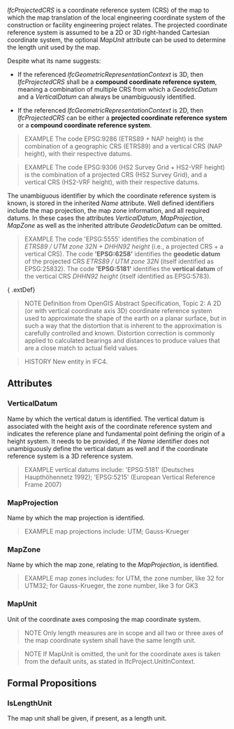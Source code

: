 _IfcProjectedCRS_ is a coordinate reference system (CRS) of the map to which the map translation of the local engineering coordinate system of the construction or facility engineering project relates. The projected coordinate reference system is assumed to be a 2D or 3D right-handed Cartesian coordinate system, the optional _MapUnit_ attribute can be used to determine the length unit used by the map.

<!-- end of short definition -->


Despite what its name suggests:

* If the referenced _IfcGeometricRepresentationContext_ is 3D, then _IfcProjectedCRS_ shall be a **compound coordinate reference system**, meaning a combination of multiple CRS from which a _GeodeticDatum_ and a _VerticalDatum_ can always be unambiguously identified.

* If the referenced _IfcGeometricRepresentationContext_ is 2D, then _IfcProjectedCRS_ can be either a **projected coordinate reference system** or a **compound coordinate reference system**.

> EXAMPLE The code EPSG:9286 (ETRS89 + NAP height) is the combination of a geographic CRS (ETRS89) and a vertical CRS (NAP height), with their respective datums.

> EXAMPLE The code EPSG:9306 (HS2 Survey Grid + HS2-VRF height) is the combination of a projected CRS (HS2 Survey Grid), and a vertical CRS (HS2-VRF height), with their respective datums.

The unambiguous identifier by which the coordinate reference system is known, is stored in the inherited _Name_ attribute. Well defined identifiers include the map projection, the map zone information, and all required datums. In these cases the attributes _VerticalDatum_, _MapProjection_, _MapZone_ as well as the inherited attribute _GeodeticDatum_ can be omitted.

> EXAMPLE The code 'EPSG:5555' identifies the combination of *ETRS89 / UTM zone 32N + DHHN92 height* (i.e., a projected CRS + a vertical CRS). The code **'EPSG:6258'** identifies the **geodetic datum** of the projected CRS *ETRS89 / UTM zone 32N* (itself identified as EPSG:25832). The code **'EPSG:5181'** identifies the **vertical datum** of the vertical CRS *DHHN92 height* (itself identified as EPSG:5783).

{ .extDef}
> NOTE Definition from OpenGIS Abstract Specification, Topic 2:
> A 2D (or with vertical coordinate axis 3D) coordinate reference system used to approximate the shape of the earth on a planar surface, but in such a way that the distortion that is inherent to the approximation is carefully controlled and known. Distortion correction is commonly applied to calculated bearings and distances to produce values that are a close match to actual field values.

> HISTORY New entity in IFC4.

## Attributes

### VerticalDatum
Name by which the vertical datum is identified. The vertical datum is associated with the height axis of the coordinate reference system and indicates the reference plane and fundamental point defining the origin of a height system. It needs to be provided, if the _Name_ identifier does not unambiguously define the vertical datum as well and if the coordinate reference system is a 3D reference system.

> EXAMPLE vertical datums include: 'EPSG:5181' (Deutsches Haupthöhennetz 1992); 'EPSG:5215' (European Vertical Reference Frame 2007)

### MapProjection
Name by which the map projection is identified.

> EXAMPLE map projections include: UTM; Gauss-Krueger

### MapZone
Name by which the map zone, relating to the _MapProjection_, is identified.

> EXAMPLE map zones includes: for UTM, the zone number, like 32 for UTM32; for Gauss-Krueger, the zone number, like 3 for GK3

### MapUnit

Unit of the coordinate axes composing the map coordinate system.

> NOTE Only length measures are in scope and all two or three axes of the map coordinate system shall have the same length unit.

> NOTE If MapUnit is omitted, the unit for the coordinate axes is taken from the default units, as stated in IfcProject.UnitInContext.

## Formal Propositions

### IsLengthUnit
The map unit shall be given, if present, as a length unit.
